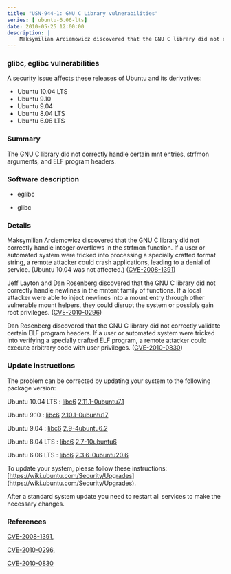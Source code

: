 ```yaml
---
title: "USN-944-1: GNU C Library vulnerabilities"
series: [ ubuntu-6.06-lts]
date: 2010-05-25 12:00:00
description: |
    Maksymilian Arciemowicz discovered that the GNU C library did not correctly handle integer overflows in the strfmon function.  If a user or automated system were tricked into processing a specially crafted format string, a remote attacker could crash applications, leading to a denial of service. (Ubuntu 10.04 was not affected.) ([CVE-2008-1391](http://people.ubuntu.com/~ubuntu-security/cve/CVE-2008-1391))
--- 
```

 
### glibc, eglibc vulnerabilities

A security issue affects these releases of Ubuntu and its derivatives:

* Ubuntu 10.04 LTS
* Ubuntu 9.10
* Ubuntu 9.04
* Ubuntu 8.04 LTS
* Ubuntu 6.06 LTS

### Summary

The GNU C library did not correctly handle certain mnt entries, strfmon arguments, and ELF program headers.

### Software description

* eglibc 

* glibc 

### Details

Maksymilian Arciemowicz discovered that the GNU C library did not correctly handle integer overflows in the strfmon function. If a user or automated system were tricked into processing a specially crafted format string, a remote attacker could crash applications, leading to a denial of service. (Ubuntu 10.04 was not affected.) ([CVE-2008-1391](http://people.ubuntu.com/~ubuntu-security/cve/CVE-2008-1391))

Jeff Layton and Dan Rosenberg discovered that the GNU C library did not correctly handle newlines in the mntent family of functions. If a local attacker were able to inject newlines into a mount entry through other vulnerable mount helpers, they could disrupt the system or possibly gain root privileges. ([CVE-2010-0296](http://people.ubuntu.com/~ubuntu-security/cve/CVE-2010-0296))

Dan Rosenberg discovered that the GNU C library did not correctly validate certain ELF program headers. If a user or automated system were tricked into verifying a specially crafted ELF program, a remote attacker could execute arbitrary code with user privileges. ([CVE-2010-0830](http://people.ubuntu.com/~ubuntu-security/cve/CVE-2010-0830)) 

### Update instructions

The problem can be corrected by updating your system to the following package version:

Ubuntu 10.04 LTS
 : [libc6](https://launchpad.net/ubuntu/+source/eglibc) <span> [2.11.1-0ubuntu7.1](https://launchpad.net/ubuntu/+source/eglibc/2.11.1-0ubuntu7.1) </span> 

Ubuntu 9.10
 : [libc6](https://launchpad.net/ubuntu/+source/eglibc) <span> [2.10.1-0ubuntu17](https://launchpad.net/ubuntu/+source/eglibc/2.10.1-0ubuntu17) </span> 

Ubuntu 9.04
 : [libc6](https://launchpad.net/ubuntu/+source/glibc) <span> [2.9-4ubuntu6.2](https://launchpad.net/ubuntu/+source/glibc/2.9-4ubuntu6.2) </span> 

Ubuntu 8.04 LTS
 : [libc6](https://launchpad.net/ubuntu/+source/glibc) <span> [2.7-10ubuntu6](https://launchpad.net/ubuntu/+source/glibc/2.7-10ubuntu6) </span> 

Ubuntu 6.06 LTS
 : [libc6](https://launchpad.net/ubuntu/+source/glibc) <span> [2.3.6-0ubuntu20.6](https://launchpad.net/ubuntu/+source/glibc/2.3.6-0ubuntu20.6) </span> 

To update your system, please follow these instructions: [https://wiki.ubuntu.com/Security/Upgrades](https://wiki.ubuntu.com/Security/Upgrades).

After a standard system update you need to restart all services to make the necessary changes. 

### References

 [CVE-2008-1391](http://people.ubuntu.com/~ubuntu-security/cve/CVE-2008-1391), 

 [CVE-2010-0296](http://people.ubuntu.com/~ubuntu-security/cve/CVE-2010-0296), 

 [CVE-2010-0830](http://people.ubuntu.com/~ubuntu-security/cve/CVE-2010-0830)
 
